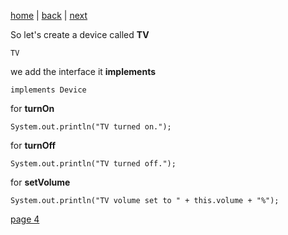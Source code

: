 [home](./page01.md) | [back](./page02.md) | [next](./page04.md)

So let's create a device called **TV**

```
TV
```

we add the interface it **implements**
```
implements Device
```

for **turnOn**
```
System.out.println("TV turned on.");
```

for **turnOff**
```
System.out.println("TV turned off.");
```

for **setVolume**
```
System.out.println("TV volume set to " + this.volume + "%");
```


[page 4](./page04.md)
